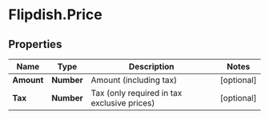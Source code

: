 # Flipdish.Price

## Properties
Name | Type | Description | Notes
------------ | ------------- | ------------- | -------------
**Amount** | **Number** | Amount (including tax) | [optional] 
**Tax** | **Number** | Tax (only required in tax exclusive prices) | [optional] 



